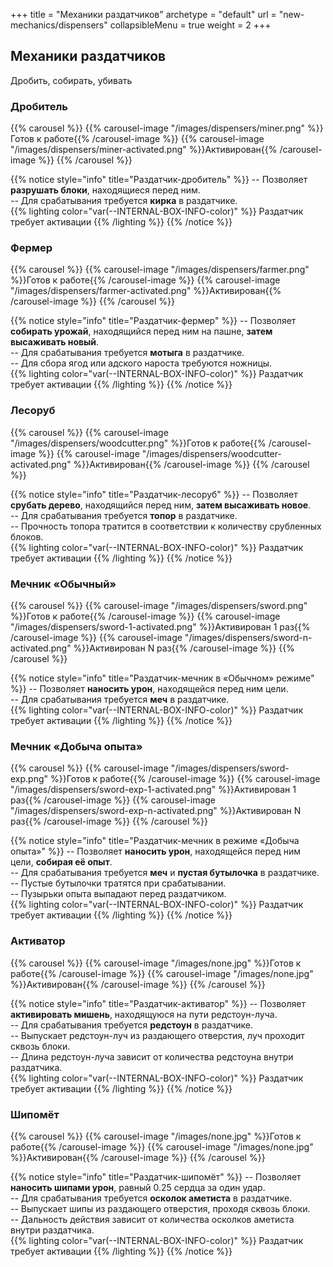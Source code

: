 +++
title = "Механики раздатчиков"
archetype = "default"
url = "new-mechanics/dispensers"
collapsibleMenu = true 
weight = 2
+++

## Механики раздатчиков
<gray>Дробить, собирать, убивать</gray>

### Дробитель
{{% carousel %}}
{{% carousel-image "/images/dispensers/miner.png" %}}Готов к работе{{% /carousel-image %}} 
{{% carousel-image "/images/dispensers/miner-activated.png" %}}Активирован{{% /carousel-image %}} 
{{% /carousel %}}


{{% notice style="info" title="Раздатчик-дробитель" %}}
-- Позволяет **разрушать блоки**, находящиеся перед ним.\
-- Для срабатывания требуется **кирка** в раздатчике. <br> {{% lighting color="var(--INTERNAL-BOX-INFO-color)" %}} <i class="fa-solid fa-circle-exclamation fa-xs"></i> Раздатчик требует активации {{% /lighting %}}
{{% /notice %}}

### Фермер
{{% carousel %}}
{{% carousel-image "/images/dispensers/farmer.png" %}}Готов к работе{{% /carousel-image %}} 
{{% carousel-image "/images/dispensers/farmer-activated.png" %}}Активирован{{% /carousel-image %}} 
{{% /carousel %}}

{{% notice style="info" title="Раздатчик-фермер" %}}
-- Позволяет **собирать урожай**, находящийся перед ним на пашне, **затем высаживать новый**.\
-- Для срабатывания требуется **мотыга** в раздатчике.\
-- Для сбора ягод или адского нароста требуются ножницы.<br> {{% lighting color="var(--INTERNAL-BOX-INFO-color)" %}} <i class="fa-solid fa-circle-exclamation fa-xs"></i> Раздатчик требует активации {{% /lighting %}}
{{% /notice %}}

### Лесоруб
{{% carousel %}}
{{% carousel-image "/images/dispensers/woodcutter.png" %}}Готов к работе{{% /carousel-image %}} 
{{% carousel-image "/images/dispensers/woodcutter-activated.png" %}}Активирован{{% /carousel-image %}} 
{{% /carousel %}}

{{% notice style="info" title="Раздатчик-лесоруб" %}}
-- Позволяет **срубать дерево**, находящийся перед ним, **затем высаживать новое**.\
-- Для срабатывания требуется **топор** в раздатчике.\
-- Прочность топора тратится в соответствии к количеству срубленных блоков.<br> {{% lighting color="var(--INTERNAL-BOX-INFO-color)" %}} <i class="fa-solid fa-circle-exclamation fa-xs"></i> Раздатчик требует активации {{% /lighting %}}
{{% /notice %}}

### Мечник «Обычный»
{{% carousel %}}
{{% carousel-image "/images/dispensers/sword.png" %}}Готов к работе{{% /carousel-image %}} 
{{% carousel-image "/images/dispensers/sword-1-activated.png" %}}Активирован 1 раз{{% /carousel-image %}} 
{{% carousel-image "/images/dispensers/sword-n-activated.png" %}}Активирован N раз{{% /carousel-image %}} 
{{% /carousel %}}

{{% notice style="info" title="Раздатчик-мечник в «Обычном» режиме" %}}
-- Позволяет **наносить урон**, находящейся перед ним цели.\
-- Для срабатывания требуется **меч** в раздатчике.<br> {{% lighting color="var(--INTERNAL-BOX-INFO-color)" %}} <i class="fa-solid fa-circle-exclamation fa-xs"></i> Раздатчик требует активации {{% /lighting %}}
{{% /notice %}}

### Мечник «Добыча опыта»
{{% carousel %}}
{{% carousel-image "/images/dispensers/sword-exp.png" %}}Готов к работе{{% /carousel-image %}} 
{{% carousel-image "/images/dispensers/sword-exp-1-activated.png" %}}Активирован 1 раз{{% /carousel-image %}} 
{{% carousel-image "/images/dispensers/sword-exp-n-activated.png" %}}Активирован N раз{{% /carousel-image %}} 
{{% /carousel %}}

{{% notice style="info" title="Раздатчик-мечник в режиме «Добыча опыта»" %}}
-- Позволяет **наносить урон**, находящейся перед ним цели, **собирая её опыт**.\
-- Для срабатывания требуется **меч** и **пустая бутылочка** в раздатчике.\
-- Пустые бутылочки тратятся при срабатывании.\
-- Пузырьки опыта выпадают перед раздатчиком.<br> {{% lighting color="var(--INTERNAL-BOX-INFO-color)" %}} <i class="fa-solid fa-circle-exclamation fa-xs"></i> Раздатчик требует активации {{% /lighting %}}
{{% /notice %}}

### Активатор
{{% carousel %}}
{{% carousel-image "/images/none.jpg" %}}Готов к работе{{% /carousel-image %}} 
{{% carousel-image "/images/none.jpg" %}}Активирован{{% /carousel-image %}} 
{{% /carousel %}}

{{% notice style="info" title="Раздатчик-активатор" %}}
-- Позволяет **активировать мишень**, находящуюся на пути редстоун-луча.\
-- Для срабатывания требуется **редстоун** в раздатчике.\
-- Выпускает редстоун-луч из раздающего отверстия, луч проходит сквозь блоки.\
-- Длина редстоун-луча зависит от количества редстоуна внутри раздатчика.<br> {{% lighting color="var(--INTERNAL-BOX-INFO-color)" %}} <i class="fa-solid fa-circle-exclamation fa-xs"></i> Раздатчик требует активации {{% /lighting %}}
{{% /notice %}}


### Шипомёт
{{% carousel %}}
{{% carousel-image "/images/none.jpg" %}}Готов к работе{{% /carousel-image %}} 
{{% carousel-image "/images/none.jpg" %}}Активирован{{% /carousel-image %}} 
{{% /carousel %}}

{{% notice style="info" title="Раздатчик-шипомёт" %}}
-- Позволяет **наносить шипами урон**, равный 0.25 сердца за один удар.\
-- Для срабатывания требуется **осколок аметиста** в раздатчике.\
-- Выпускает шипы из раздающего отверстия, проходя сквозь блоки. \
-- Дальность действия зависит от количества осколков аметиста внутри раздатчика.<br> {{% lighting color="var(--INTERNAL-BOX-INFO-color)" %}} <i class="fa-solid fa-circle-exclamation fa-xs"></i> Раздатчик требует активации {{% /lighting %}}
{{% /notice %}}
